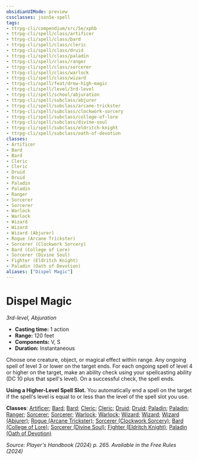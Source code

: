 ```yaml
---
obsidianUIMode: preview
cssclasses: json5e-spell
tags:
- ttrpg-cli/compendium/src/5e/xphb
- ttrpg-cli/spell/class/artificer
- ttrpg-cli/spell/class/bard
- ttrpg-cli/spell/class/cleric
- ttrpg-cli/spell/class/druid
- ttrpg-cli/spell/class/paladin
- ttrpg-cli/spell/class/ranger
- ttrpg-cli/spell/class/sorcerer
- ttrpg-cli/spell/class/warlock
- ttrpg-cli/spell/class/wizard
- ttrpg-cli/spell/feat/drow-high-magic
- ttrpg-cli/spell/level/3rd-level
- ttrpg-cli/spell/school/abjuration
- ttrpg-cli/spell/subclass/abjurer
- ttrpg-cli/spell/subclass/arcane-trickster
- ttrpg-cli/spell/subclass/clockwork-sorcery
- ttrpg-cli/spell/subclass/college-of-lore
- ttrpg-cli/spell/subclass/divine-soul
- ttrpg-cli/spell/subclass/eldritch-knight
- ttrpg-cli/spell/subclass/oath-of-devotion
classes:
- Artificer
- Bard
- Bard
- Cleric
- Cleric
- Druid
- Druid
- Paladin
- Paladin
- Ranger
- Sorcerer
- Sorcerer
- Warlock
- Warlock
- Wizard
- Wizard
- Wizard (Abjurer)
- Rogue (Arcane Trickster)
- Sorcerer (Clockwork Sorcery)
- Bard (College of Lore)
- Sorcerer (Divine Soul)
- Fighter (Eldritch Knight)
- Paladin (Oath of Devotion)
aliases: ["Dispel Magic"]
---
```

# Dispel Magic
*3rd-level, Abjuration*  

- **Casting time:** 1 action
- **Range:** 120 feet
- **Components:** V, S
- **Duration:** Instantaneous

Choose one creature, object, or magical effect within range. Any ongoing spell of level 3 or lower on the target ends. For each ongoing spell of level 4 or higher on the target, make an ability check using your spellcasting ability (DC 10 plus that spell's level). On a successful check, the spell ends.

**Using a Higher-Level Spell Slot.** You automatically end a spell on the target if the spell's level is equal to or less than the level of the spell slot you use.

**Classes**: [Artificer](list-spells-classes-artificer); [Bard](list-spells-classes-bard); [Bard](list-spells-classes-bard); [Cleric](list-spells-classes-cleric); [Cleric](list-spells-classes-cleric); [Druid](list-spells-classes-druid); [Druid](list-spells-classes-druid); [Paladin](list-spells-classes-paladin); [Paladin](list-spells-classes-paladin); [Ranger](list-spells-classes-ranger); [Sorcerer](list-spells-classes-sorcerer); [Sorcerer](list-spells-classes-sorcerer); [Warlock](list-spells-classes-warlock); [Warlock](list-spells-classes-warlock); [Wizard](list-spells-classes-wizard); [Wizard](list-spells-classes-wizard); [Wizard (Abjurer)](list-spells-classes-wizard-xphb-abjurer-xphb); [Rogue (Arcane Trickster)](list-spells-classes-rogue-xphb-arcane-trickster-xphb); [Sorcerer (Clockwork Sorcery)](list-spells-classes-sorcerer-xphb-clockwork-sorcery-xphb); [Bard (College of Lore)](list-spells-classes-bard-xphb-college-of-lore-xphb); [Sorcerer (Divine Soul)](list-spells-classes-sorcerer-xphb-divine-soul-xge); [Fighter (Eldritch Knight)](list-spells-classes-fighter-xphb-eldritch-knight-xphb); [Paladin (Oath of Devotion)](list-spells-classes-paladin-xphb-oath-of-devotion-xphb)

*Source: Player's Handbook (2024) p. 265. Available in the Free Rules (2024)*